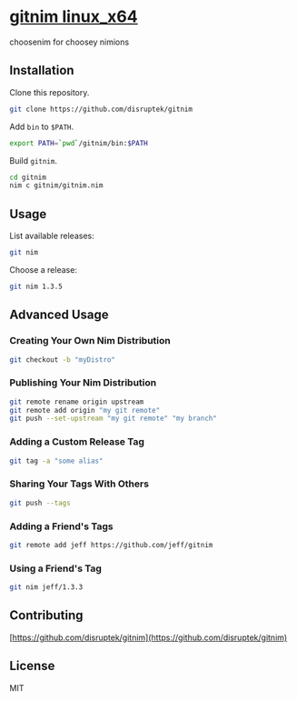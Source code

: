 # [gitnim linux_x64](https://gitnim.com/)
choosenim for choosey nimions

## Installation

Clone this repository.

```bash
git clone https://github.com/disruptek/gitnim
```

Add `bin` to `$PATH`.

```bash
export PATH=`pwd`/gitnim/bin:$PATH
```

Build `gitnim`.

```bash
cd gitnim
nim c gitnim/gitnim.nim
```

## Usage

List available releases:

```bash
git nim
```

Choose a release:

```bash
git nim 1.3.5
```

## Advanced Usage

### Creating Your Own Nim Distribution
```bash
git checkout -b "myDistro"
```

### Publishing Your Nim Distribution
```bash
git remote rename origin upstream
git remote add origin "my git remote"
git push --set-upstream "my git remote" "my branch"
```

### Adding a Custom Release Tag
```bash
git tag -a "some alias"
```

### Sharing Your Tags With Others
```bash
git push --tags
```

### Adding a Friend's Tags
```bash
git remote add jeff https://github.com/jeff/gitnim
```

### Using a Friend's Tag
```bash
git nim jeff/1.3.3
```

## Contributing

[https://github.com/disruptek/gitnim](https://github.com/disruptek/gitnim)

## License
MIT
